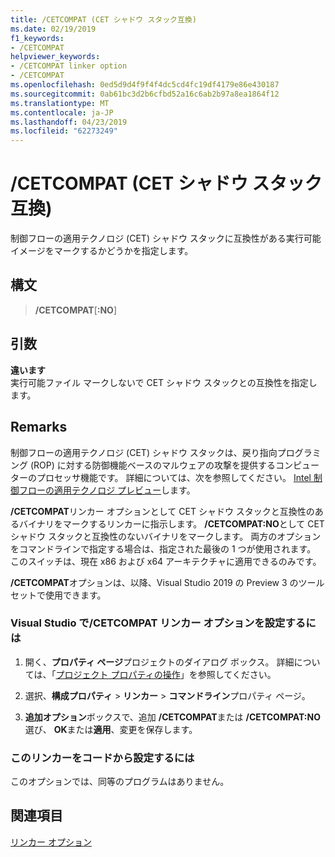 ```yaml
---
title: /CETCOMPAT (CET シャドウ スタック互換)
ms.date: 02/19/2019
f1_keywords:
- /CETCOMPAT
helpviewer_keywords:
- /CETCOMPAT linker option
- /CETCOMPAT
ms.openlocfilehash: 0ed5d9d4f9f4f4dc5cd4fc19df4179e86e430187
ms.sourcegitcommit: 0ab61bc3d2b6cfbd52a16c6ab2b97a8ea1864f12
ms.translationtype: MT
ms.contentlocale: ja-JP
ms.lasthandoff: 04/23/2019
ms.locfileid: "62273249"
---
```

# <a name="cetcompat-cet-shadow-stack-compatible"></a>/CETCOMPAT (CET シャドウ スタック互換)

制御フローの適用テクノロジ (CET) シャドウ スタックに互換性がある実行可能イメージをマークするかどうかを指定します。

## <a name="syntax"></a>構文

> **/CETCOMPAT**\[**:NO**]

## <a name="arguments"></a>引数

**違います**<br/>
実行可能ファイル マークしないで CET シャドウ スタックとの互換性を指定します。

## <a name="remarks"></a>Remarks

制御フローの適用テクノロジ (CET) シャドウ スタックは、戻り指向プログラミング (ROP) に対する防御機能ベースのマルウェアの攻撃を提供するコンピューターのプロセッサ機能です。 詳細については、次を参照してください。 [Intel 制御フローの適用テクノロジ プレビュー](https://software.intel.com/sites/default/files/managed/4d/2a/control-flow-enforcement-technology-preview.pdf)します。

**/CETCOMPAT**リンカー オプションとして CET シャドウ スタックと互換性のあるバイナリをマークするリンカーに指示します。 **/CETCOMPAT:NO**として CET シャドウ スタックと互換性のないバイナリをマークします。 両方のオプションをコマンドラインで指定する場合は、指定された最後の 1 つが使用されます。 このスイッチは、現在 x86 および x64 アーキテクチャに適用できるのみです。

**/CETCOMPAT**オプションは、以降、Visual Studio 2019 の Preview 3 のツールセットで使用できます。

### <a name="to-set-the-cetcompat-linker-option-in-visual-studio"></a>Visual Studio で/CETCOMPAT リンカー オプションを設定するには

1. 開く、**プロパティ ページ**プロジェクトのダイアログ ボックス。 詳細については、「[プロジェクト プロパティの操作](../working-with-project-properties.md)」を参照してください。

1. 選択、**構成プロパティ** > **リンカー** > **コマンドライン**プロパティ ページ。

1. **追加オプション**ボックスで、追加 **/CETCOMPAT**または **/CETCOMPAT:NO**選び、 **OK**または**適用**、変更を保存します。

### <a name="to-set-this-linker-option-programmatically"></a>このリンカーをコードから設定するには

このオプションでは、同等のプログラムはありません。

## <a name="see-also"></a>関連項目

[リンカー オプション](linker-options.md)
